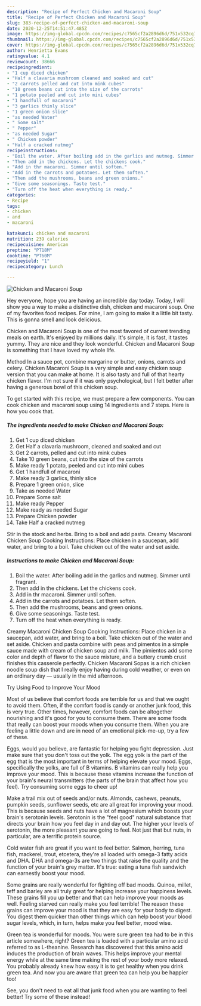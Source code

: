 ```yaml
---
description: "Recipe of Perfect Chicken and Macaroni Soup"
title: "Recipe of Perfect Chicken and Macaroni Soup"
slug: 383-recipe-of-perfect-chicken-and-macaroni-soup
date: 2020-12-25T14:51:47.485Z
image: https://img-global.cpcdn.com/recipes/c7565cf2a2896d6d/751x532cq70/chicken-and-macaroni-soup-recipe-main-photo.jpg
thumbnail: https://img-global.cpcdn.com/recipes/c7565cf2a2896d6d/751x532cq70/chicken-and-macaroni-soup-recipe-main-photo.jpg
cover: https://img-global.cpcdn.com/recipes/c7565cf2a2896d6d/751x532cq70/chicken-and-macaroni-soup-recipe-main-photo.jpg
author: Henrietta Evans
ratingvalue: 4.1
reviewcount: 38666
recipeingredient:
- "1 cup diced chicken"
- "Half a clavaria mushroom cleaned and soaked and cut"
- "2 carrots pelled and cut into mink cubes"
- "10 green beans cut into the size of the carrots"
- "1 potato peeled and cut into mini cubes"
- "1 handfull of macaroni"
- "3 garlics thinly slice"
- "1 green onion slice"
- "as needed Water"
- " Some salt"
- " Pepper"
- "as needed Sugar"
- " Chicken powder"
- "Half a cracked nutmeg"
recipeinstructions:
- "Boil the water. After boiling add in the garlics and nutmeg. Simmer until fragrant."
- "Then add in the chickens. Let the chickens cook."
- "Add in thr macaroni. Simmer until soften."
- "Add in the carrots and potatoes. Let them soften."
- "Then add the mushrooms, beans and green onions."
- "Give some seasonings. Taste test."
- "Turn off the heat when everything is ready."
categories:
- Recipe
tags:
- chicken
- and
- macaroni

katakunci: chicken and macaroni 
nutrition: 239 calories
recipecuisine: American
preptime: "PT18M"
cooktime: "PT60M"
recipeyield: "1"
recipecategory: Lunch

---
```



![Chicken and Macaroni Soup](https://img-global.cpcdn.com/recipes/c7565cf2a2896d6d/751x532cq70/chicken-and-macaroni-soup-recipe-main-photo.jpg)

Hey everyone, hope you are having an incredible day today. Today, I will show you a way to make a distinctive dish, chicken and macaroni soup. One of my favorites food recipes. For mine, I am going to make it a little bit tasty. This is gonna smell and look delicious.

Chicken and Macaroni Soup is one of the most favored of current trending meals on earth. It's enjoyed by millions daily. It's simple, it is fast, it tastes yummy. They are nice and they look wonderful. Chicken and Macaroni Soup is something that I have loved my whole life.

Method In a sauce pot, combine margarine or butter, onions, carrots and celery. Chicken Macaroni Soup is a very simple and easy chicken soup version that you can make at home. It is also tasty and full of that hearty chicken flavor. I&#39;m not sure if it was only psychological, but I felt better after having a generous bowl of this chicken soup.


To get started with this recipe, we must prepare a few components. You can cook chicken and macaroni soup using 14 ingredients and 7 steps. Here is how you cook that.

<!--inarticleads1-->

##### The ingredients needed to make Chicken and Macaroni Soup:

1. Get 1 cup diced chicken
1. Get Half a clavaria mushroom, cleaned and soaked and cut
1. Get 2 carrots, pelled and cut into mink cubes
1. Take 10 green beans, cut into the size of the carrots
1. Make ready 1 potato, peeled and cut into mini cubes
1. Get 1 handfull of macaroni
1. Make ready 3 garlics, thinly slice
1. Prepare 1 green onion, slice
1. Take as needed Water
1. Prepare  Some salt
1. Make ready  Pepper
1. Make ready as needed Sugar
1. Prepare  Chicken powder
1. Take Half a cracked nutmeg


Stir in the stock and herbs. Bring to a boil and add pasta. Creamy Macaroni Chicken Soup Cooking Instructions: Place chicken in a saucepan, add water, and bring to a boil. Take chicken out of the water and set aside. 

<!--inarticleads2-->

##### Instructions to make Chicken and Macaroni Soup:

1. Boil the water. After boiling add in the garlics and nutmeg. Simmer until fragrant.
1. Then add in the chickens. Let the chickens cook.
1. Add in thr macaroni. Simmer until soften.
1. Add in the carrots and potatoes. Let them soften.
1. Then add the mushrooms, beans and green onions.
1. Give some seasonings. Taste test.
1. Turn off the heat when everything is ready.


Creamy Macaroni Chicken Soup Cooking Instructions: Place chicken in a saucepan, add water, and bring to a boil. Take chicken out of the water and set aside. Chicken and pasta combine with peas and pimentos in a simple sauce made with cream of chicken soup and milk. The pimientos add some color and depth of flavor to the sauce mixture, and a buttery crumb crust finishes this casserole perfectly. Chicken Macaroni Sopas is a rich chicken noodle soup dish that I really enjoy having during cold weather, or even on an ordinary day — usually in the mid afternoon. 

Try Using Food to Improve Your Mood


Most of us believe that comfort foods are terrible for us and that we ought to avoid them. Often, if the comfort food is candy or another junk food, this is very true. Other times, however, comfort foods can be altogether nourishing and it's good for you to consume them. There are some foods that really can boost your moods when you consume them. When you are feeling a little down and are in need of an emotional pick-me-up, try a few of these.

Eggs, would you believe, are fantastic for helping you fight depression. Just make sure that you don't toss out the yolk. The egg yolk is the part of the egg that is the most important in terms of helping elevate your mood. Eggs, specifically the yolks, are full of B vitamins. B vitamins can really help you improve your mood. This is because these vitamins increase the function of your brain's neural transmitters (the parts of the brain that affect how you feel). Try consuming some eggs to cheer up!

Make a trail mix out of seeds and/or nuts. Almonds, cashews, peanuts, pumpkin seeds, sunflower seeds, etc are all great for improving your mood. This is because seeds and nuts have a lot of magnesium which boosts your brain's serotonin levels. Serotonin is the "feel good" natural substance that directs your brain how you feel day in and day out. The higher your levels of serotonin, the more pleasant you are going to feel. Not just that but nuts, in particular, are a terrific protein source.

Cold water fish are great if you want to feel better. Salmon, herring, tuna fish, mackerel, trout, etcetera, they're all loaded with omega-3 fatty acids and DHA. DHA and omega-3s are two things that raise the quality and the function of your brain's grey matter. It's true: eating a tuna fish sandwich can earnestly boost your mood. 

Some grains are really wonderful for fighting off bad moods. Quinoa, millet, teff and barley are all truly great for helping increase your happiness levels. These grains fill you up better and that can help improve your moods as well. Feeling starved can really make you feel terrible! The reason these grains can improve your mood is that they are easy for your body to digest. You digest them quicker than other things which can help boost your blood sugar levels, which, in turn, helps make you feel better, mood wise.

Green tea is wonderful for moods. You were sure green tea had to be in this article somewhere, right? Green tea is loaded with a particular amino acid referred to as L-theanine. Research has discovered that this amino acid induces the production of brain waves. This helps improve your mental energy while at the same time making the rest of your body more relaxed. You probably already knew how easy it is to get healthy when you drink green tea. And now you are aware that green tea can help you be happier too!

See, you don't need to eat all that junk food when you are wanting to feel better! Try some of these instead!

